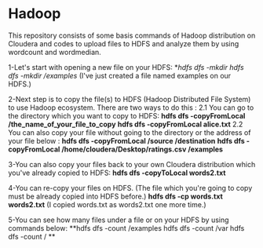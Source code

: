 # Hadoop
This repository consists of some basis commands of Hadoop distribution on Cloudera and codes to upload files to HDFS and analyze them by using wordcount and wordmedian.

1-Let's start with opening a new file on your HDFS:
**hdfs dfs -mkdir
*hdfs dfs -mkdir /examples** (I've just created a file named examples on our HDFS.)

2-Next step is to copy the file(s) to HDFS (Hadoop Distributed File System) to use Hadoop ecosystem. There are two ways to do this :
2.1 You can go to the directory which you want to copy to HDFS:
**hdfs dfs -copyFromLocal /the_name_of_your_file_to_copy**
**hdfs dfs -copyFromLocal alice.txt**
2.2 You can also copy your file without going to the directory or the address of your file below :
**hdfs dfs -copyFromLocal /source /destination**
**hdfs dfs -copyFromLocal /home/cloudera/Desktop/ratings.csv /examples**

3-You can also copy your files back to your own Cloudera distribution which you've already copied to HDFS:
**hdfs dfs -copyToLocal words2.txt**

4-You can re-copy your files on HDFS. (The file which you're going to copy must be already copied into HDFS before.)
**hdfs dfs -cp words.txt words2.txt** (I copied words.txt as words2.txt one more time.)

5-You can see how many files under a file or on your HDFS by using commands below:
**hdfs dfs -count /examples
hdfs dfs -count /var
hdfs dfs -count / **
